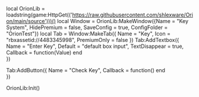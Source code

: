 local OrionLib = loadstring(game:HttpGet(('https://raw.githubusercontent.com/shlexware/Orion/main/source')))()
local Window = OrionLib:MakeWindow({Name = "Key System", HidePremium = false, SaveConfig = true, ConfigFolder = "OrionTest"})
local Tab = Window:MakeTab({
	Name = "Key",
	Icon = "rbxassetid://4483345998",
	PremiumOnly = false
})
Tab:AddTextbox({
	Name = "Enter Key",
	Default = "default box input",
	TextDisappear = true,
	Callback = function(Value)
	end	  
})

Tab:AddButton({
	Name = "Check Key",
	Callback = function()
  	end    
})









OrionLib:Init()
